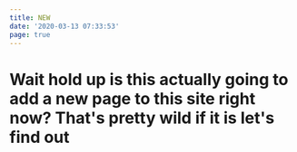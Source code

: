 ```yaml
---
title: NEW
date: '2020-03-13 07:33:53'
page: true
---
```

# Wait hold up is this actually going to add a new page to this site right now? That's pretty wild if it is let's find out
